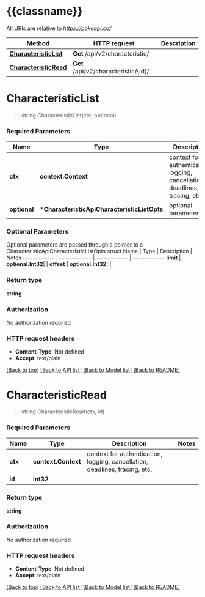 # {{classname}}

All URIs are relative to *https://pokeapi.co/*

Method | HTTP request | Description
------------- | ------------- | -------------
[**CharacteristicList**](CharacteristicApi.md#CharacteristicList) | **Get** /api/v2/characteristic/ | 
[**CharacteristicRead**](CharacteristicApi.md#CharacteristicRead) | **Get** /api/v2/characteristic/{id}/ | 

# **CharacteristicList**
> string CharacteristicList(ctx, optional)


### Required Parameters

Name | Type | Description  | Notes
------------- | ------------- | ------------- | -------------
 **ctx** | **context.Context** | context for authentication, logging, cancellation, deadlines, tracing, etc.
 **optional** | ***CharacteristicApiCharacteristicListOpts** | optional parameters | nil if no parameters

### Optional Parameters
Optional parameters are passed through a pointer to a CharacteristicApiCharacteristicListOpts struct
Name | Type | Description  | Notes
------------- | ------------- | ------------- | -------------
 **limit** | **optional.Int32**|  | 
 **offset** | **optional.Int32**|  | 

### Return type

**string**

### Authorization

No authorization required

### HTTP request headers

 - **Content-Type**: Not defined
 - **Accept**: text/plain

[[Back to top]](#) [[Back to API list]](../README.md#documentation-for-api-endpoints) [[Back to Model list]](../README.md#documentation-for-models) [[Back to README]](../README.md)

# **CharacteristicRead**
> string CharacteristicRead(ctx, id)


### Required Parameters

Name | Type | Description  | Notes
------------- | ------------- | ------------- | -------------
 **ctx** | **context.Context** | context for authentication, logging, cancellation, deadlines, tracing, etc.
  **id** | **int32**|  | 

### Return type

**string**

### Authorization

No authorization required

### HTTP request headers

 - **Content-Type**: Not defined
 - **Accept**: text/plain

[[Back to top]](#) [[Back to API list]](../README.md#documentation-for-api-endpoints) [[Back to Model list]](../README.md#documentation-for-models) [[Back to README]](../README.md)

